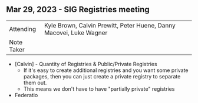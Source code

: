 ## Mar 29, 2023 - SIG Registries meeting

|          |      | 
| -------- | -------- |
| Attending  | Kyle Brown, Calvin Prewitt, Peter Huene, Danny Macovei, Luke Wagner
| Note Taker | 

* [Calvin] - Quantity of Registries & Public/Private Registries
    * If it's easy to create additional registries and you want some private packages, then you can just create a private registry to separate them out.
    * This means we don't have to have "partially private" registries
* Federatio
